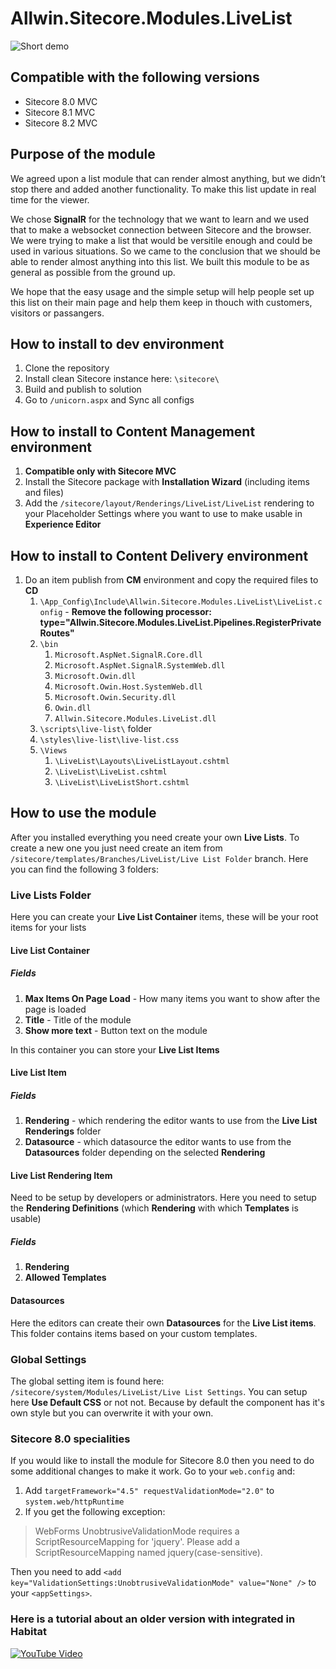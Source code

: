# Allwin.Sitecore.Modules.LiveList

![Short demo](/short_demo.gif?raw=true)

## Compatible with the following versions

 - Sitecore 8.0 MVC
 - Sitecore 8.1 MVC
 - Sitecore 8.2 MVC

## Purpose of the module

We agreed upon a list module that can render almost anything, but we didn’t stop there and  added another functionality. To make this list update in real time for the viewer. 

We chose **SignalR** for the technology that we want to learn and we used  that to make a websocket connection between Sitecore and the browser.  We were trying to make a list that would be versitile enough and could be used in various situations. So we came to the conclusion that we should be able to render almost anything into this list. We built this module to be as general as possible from the ground up. 

We hope that the easy usage and the simple setup will help people set up this list on their main page and help them keep in thouch with customers, visitors or passangers.

## How to install to dev environment

 1. Clone the repository
 2. Install clean Sitecore instance here: `\sitecore\`
 3. Build and publish to solution
 4. Go to `/unicorn.aspx` and Sync all configs

## How to install to Content Management environment

 1. **Compatible only with Sitecore MVC**
 2. Install the Sitecore package with **Installation Wizard** (including items and files)
 3. Add the `/sitecore/layout/Renderings/LiveList/LiveList` rendering to your Placeholder Settings where you want to use to make usable in **Experience Editor**

## How to install to Content Delivery environment

 1. Do an item publish from **CM** environment and copy the required files to **CD**
	 1. `\App_Config\Include\Allwin.Sitecore.Modules.LiveList\LiveList.config` - **Remove the following  processor: type="Allwin.Sitecore.Modules.LiveList.Pipelines.RegisterPrivateRoutes"**
	 2.  `\bin`
		 1. `Microsoft.AspNet.SignalR.Core.dll`
		 2. `Microsoft.AspNet.SignalR.SystemWeb.dll`
		 3. `Microsoft.Owin.dll`
		 4. `Microsoft.Owin.Host.SystemWeb.dll`
		 5. `Microsoft.Owin.Security.dll`
		 6. `Owin.dll`
		 7. `Allwin.Sitecore.Modules.LiveList.dll`
	 3. `\scripts\live-list\` folder
	 4. `\styles\live-list\live-list.css`
	 5. `\Views`
		 1. `\LiveList\Layouts\LiveListLayout.cshtml`
		 2. `\LiveList\LiveList.cshtml`
		 3. `\LiveList\LiveListShort.cshtml`

## How to use the module

After you installed everything you need create your own **Live Lists**. To create a new one you just need create an item from `/sitecore/templates/Branches/LiveList/Live List Folder` branch. Here you can find the following 3 folders:

### Live Lists Folder

Here you can create your **Live List Container** items, these will be your root items for your lists

#### Live List Container

##### Fields

1. **Max Items On Page Load** - How many items you want to show after the page is loaded
2. **Title** - Title of the module
3. **Show more text** - Button text on the module

In this container you can store your **Live List Items**

#### Live List Item

##### Fields

1. **Rendering** - which rendering the editor wants to use from the **Live List Renderings** folder
2. **Datasource** - which datasource the editor wants to use from the **Datasources** folder depending on the selected **Rendering**

#### Live List Rendering Item

Need to be setup by developers or administrators. Here you need to setup the **Rendering Definitions** (which **Rendering** with which **Templates** is usable)

##### Fields

 1. **Rendering**
 2. **Allowed Templates**

#### Datasources
Here the editors can create their own **Datasources** for the **Live List items**. This folder contains items based on your custom templates.

### Global Settings
The global setting item is found here: `/sitecore/system/Modules/LiveList/Live List Settings`. You can setup here **Use Default CSS** or not not. Because by default the component has it's own style but you can overwrite it with your own.

### Sitecore 8.0 specialities

If you would like to install the module for Sitecore 8.0 then you need to do some additional changes to make it work. Go to your `web.config` and:

 1. Add `targetFramework="4.5" requestValidationMode="2.0"` to `system.web/httpRuntime`
 2. If you get the following exception:
 

> WebForms UnobtrusiveValidationMode requires a ScriptResourceMapping for 'jquery'. Please add a ScriptResourceMapping named jquery(case-sensitive).

Then you need to add `<add key="ValidationSettings:UnobtrusiveValidationMode" value="None" />` to your `<appSettings>`.
 

### Here is a tutorial about an older version with integrated in Habitat
[![YouTube Video](https://img.youtube.com/vi/AZje4ROX4dc/0.jpg)](https://www.youtube.com/watch?v=AZje4ROX4dc)